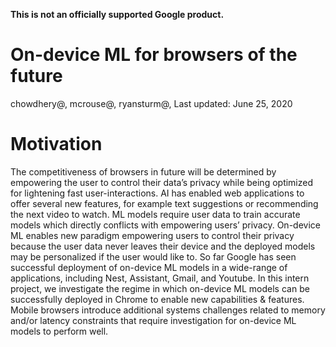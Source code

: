 **This is not an officially supported Google product.**

# On-device ML for browsers of the future
chowdhery@, mcrouse@, ryansturm@, <add name here>
Last updated: June 25, 2020

# Motivation
The competitiveness of browsers in future will be determined by empowering the
user to control their data’s privacy while being optimized for lightening fast
user-interactions. AI has enabled web applications to offer several new
features, for example text suggestions or recommending the next video to watch.
ML models require user data to train accurate models which directly conflicts
with empowering users’ privacy.  On-device ML enables new paradigm empowering
users to control their privacy because the user data never leaves their device
and the deployed models may be personalized if the user would like to. So far
Google has seen successful deployment of on-device ML models in a wide-range of
applications, including Nest, Assistant, Gmail, and Youtube.  In this intern
project, we investigate the regime in which on-device ML models can be
successfully deployed in Chrome to enable new capabilities & features. Mobile
browsers introduce additional systems challenges related to memory and/or
latency constraints that require investigation for on-device ML models to
perform well.


